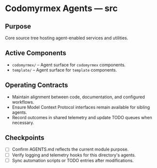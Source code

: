 # Codomyrmex Agents — src

## Purpose
Core source tree hosting agent-enabled services and utilities.

## Active Components
- `codomyrmex/` – Agent surface for `codomyrmex` components.
- `template/` – Agent surface for `template` components.

## Operating Contracts
- Maintain alignment between code, documentation, and configured workflows.
- Ensure Model Context Protocol interfaces remain available for sibling agents.
- Record outcomes in shared telemetry and update TODO queues when necessary.

## Checkpoints
- [ ] Confirm AGENTS.md reflects the current module purpose.
- [ ] Verify logging and telemetry hooks for this directory's agents.
- [ ] Sync automation scripts or TODO entries after modifications.
